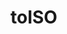 # toISO

<!-- TODO-START
TODO: Fill short description here.

## Type signature

TODO: Fill type signature down below.

```
any ⇒ any
```

## Examples

TODO: List at least one example down below.

```javascript
toISO(); // ⇒ TODO
```

## Questions

TODO: List questions that may this function answers.
TODO-END -->
